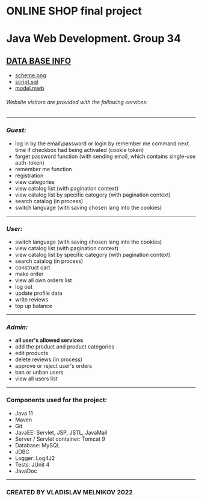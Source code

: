 # ONLINE SHOP final project
# Java Web Development. Group 34

## [DATA BASE INFO](https://github.com/nearbyall/epamtc-final-project-online-shop/tree/master/db) 
- [scheme.png](https://github.com/nearbyall/epamtc-final-project-online-shop/blob/master/db/scheme.png)
- [script.sql](https://github.com/nearbyall/epamtc-final-project-online-shop/blob/master/db/script.sql)
- [model.mwb](https://github.com/nearbyall/epamtc-final-project-online-shop/blob/master/db/model.mwb)

###### Website visitors are provided with the following services:
***
### *Guest:*
- log in by the email\password or login by remember me command next time
  if checkbox had being activated (cookie token)
- forget password function (with sending email, which contains single-use auth-token)
- remember me function
- registration
- view categories
- view catalog list (with pagination context)
- view catalog list by specific category (with pagination context)
- search catalog (in process)
- switch language (with saving chosen lang into the cookies) 
***
### *User:*
- switch language (with saving chosen lang into the cookies) 
- view catalog list (with pagination context)
- view catalog list by specific category (with pagination context)
- search catalog (in process)
- construct cart
- make order
- view all own orders list
- log out
- update profile data
- write reviews 
- top up balance
***
### *Admin:*
- __all user's allowed services__
- add the product and product categories
- edit products
- delete reviews (in process)
- approve or reject user's orders
- ban or unban users
- view all users list 

***
### Components used for the project:
- Java 11
- Maven
- Git
- JavaEE: Servlet, JSP, JSTL, JavaMail
- Server / Servlet container: Tomcat 9
- Database: MySQL
- JDBC
- Logger: Log4J2
- Tests: JUnit 4
- JavaDoc

***
### CREATED BY VLADISLAV MELNIKOV 2022